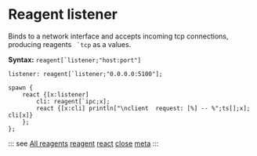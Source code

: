 # Reagent listener

Binds to a network interface and accepts incoming tcp connections, producing reagents `` `tcp`` as a values.

**Syntax:** ```reagent[`listener;"host:port"]```

```o
listener: reagent[`listener;"0.0.0.0:5100"];

spawn {
    react {[x:listener]
        cli: reagent[`ipc;x];
        react {[x:cli] println["\nclient  request: [%] -- %";ts[];x]; cli[x]}
    };
};
```

::: see
[All reagents](/reference/types/reagents/overview.md)
[reagent](/verbs/concurrency/reagent.md)
[react](/verbs/concurrency/react.md)
[close](/verbs/concurrency/close.md)
[meta](/verbs/other/meta.md)
:::
